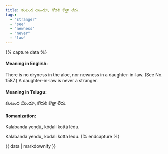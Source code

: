 ```yaml
---
title: కలబంద యెండూ, కోడలి కొత్తా లేదు.
tags:
  - "stranger"
  - "see"
  - "newness"
  - "never"
  - "law"
---
```


{% capture data %}
#### Meaning in English:
There is no dryness in the aloe, nor newness in a daughter-in-law.
(See No. 1587.)
A daughter-in-law is never a stranger.

#### Meaning in Telugu:
కలబంద యెండూ, కోడలి కొత్తా లేదు.

#### Romanization:
Kalabanda yeṇḍū, kōḍali kottā lēdu.

Kalabanda yendu, kodali kotta ledu.
{% endcapture %}

{{ data | markdownify }}

